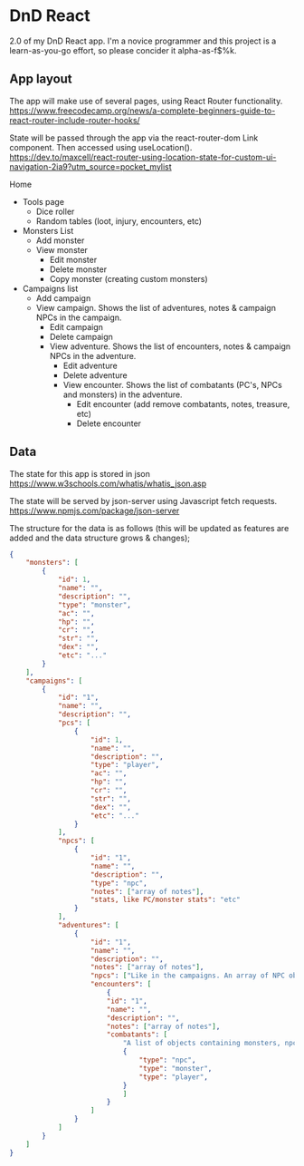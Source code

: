 # DnD React
 2.0 of my DnD React app. 
 I'm a novice programmer and this project is a learn-as-you-go effort, so please concider it alpha-as-f$%k.

## App layout
The app will make use of several pages, using React Router functionality. https://www.freecodecamp.org/news/a-complete-beginners-guide-to-react-router-include-router-hooks/

State will be passed through the app via the react-router-dom Link component. Then accessed using useLocation(). https://dev.to/maxcell/react-router-using-location-state-for-custom-ui-navigation-2ia9?utm_source=pocket_mylist

Home
* Tools page
    * Dice roller
    * Random tables (loot, injury, encounters, etc)
* Monsters List
    * Add monster
    * View monster
        * Edit monster
        * Delete monster
        * Copy monster (creating custom monsters)
* Campaigns list
    * Add campaign
    * View campaign. Shows the list of adventures, notes & campaign NPCs in the campaign.
        * Edit campaign
        * Delete campaign
        * View adventure. Shows the list of encounters, notes & campaign NPCs in the adventure.
            * Edit adventure
            * Delete adventure
            * View encounter. Shows the list of combatants (PC's, NPCs and monsters) in the adventure.
                * Edit encounter (add remove combatants, notes, treasure, etc)
                * Delete encounter
     
 ## Data
 The state for this app is stored in json https://www.w3schools.com/whatis/whatis_json.asp

The state will be served by json-server using Javascript fetch requests. https://www.npmjs.com/package/json-server

The structure for the data is as follows (this will be updated as features are added and the data structure grows & changes);
```json
{
    "monsters": [
        {
            "id": 1,
            "name": "",
            "description": "",
            "type": "monster",
            "ac": "",
            "hp": "",
            "cr": "",
            "str": "",
            "dex": "",
            "etc": "..."
        }
    ],
    "campaigns": [
        {
            "id": "1",
            "name": "",
            "description": "",
            "pcs": [
                {
                    "id": 1,
                    "name": "",
                    "description": "",
                    "type": "player",
                    "ac": "",
                    "hp": "",
                    "cr": "",
                    "str": "",
                    "dex": "",
                    "etc": "..."
                }
            ],
            "npcs": [
                {
                    "id": "1",
                    "name": "",
                    "description": "",
                    "type": "npc",
                    "notes": ["array of notes"],
                    "stats, like PC/monster stats": "etc"
                }
            ],
            "adventures": [
                {
                    "id": "1",
                    "name": "",
                    "description": "",
                    "notes": ["array of notes"],
                    "npcs": ["Like in the campaigns. An array of NPC objects", "That can be copied from the campaign state"],
                    "encounters": [
                        {
                        "id": "1",
                        "name": "",
                        "description": "",
                        "notes": ["array of notes"],
                        "combatants": [
                            "A list of objects containing monsters, npcs & player characters",
                            {
                                "type": "npc",
                                "type": "monster",
                                "type": "player",
                            }
                            ]
                        }
                    ]
                }
            ]
        }
    ]
}
```
